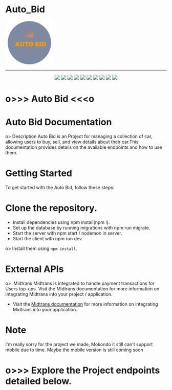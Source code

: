 # Auto_Bid<div align="center">
  <img src="./client/public/logo.png" width="150px" alt="Logo">
</div>

-----

<div align="center">
  <img src="https://img.shields.io/badge/Javascript-ES6-yellow.svg">
  <img src="https://img.shields.io/badge/React-5.15.1-blue.svg">
  <img src="https://img.shields.io/badge/License-MIT-orange.svg">
  <img src="https://img.shields.io/badge/Tools-Oauth-white"> 
  <img src="https://img.shields.io/badge/vite@latest-violet">
  <img src="https://img.shields.io/badge/postcss -gold">
  <img src="https://img.shields.io/badge/autoprefixer-red">
  <img src="https://img.shields.io/badge/tailwindcss-blue"> 
  <img src="https://img.shields.io/badge/bootstrap@5.3.3-purple"> 
  <img src="https://img.shields.io/badge/wakatimes-23.55hours-blue"> 
</div>



# o>>> Auto Bid  <<<o

# Auto Bid Documentation
 o> Description
  Auto Bid is an Project for managing a collection of car, allowing users to buy, sell, and view details about their car.This documentation provides details on the available endpoints and how to use them.

# Getting Started
 To get started with the Auto Bid, follow these steps:

# Clone the repository.
 - Install dependencies using npm install(npm i).
 - Set up the database by running migrations with npm run migrate.
 - Start the server with npm start / nodemon in server.
 - Start the client with npm run dev.

o> Install them using `npm install`.

 # External APIs
o>  Midtrans
Midtrans is integrated to handle payment transactions for Users top-ups. Visit the Midtrans documentation for more information on integrating Midtrans into your project / application. 

- Visit the [Midtrans documentation](https://docs.midtrans.com) for more information on integrating Midtrans into your application.

# Note
I'm really sorry for the project we made, Mokondo it still can't support mobile due to time. Maybe the mobile version is still coming soon



# o>>> Explore the Project endpoints detailed below.